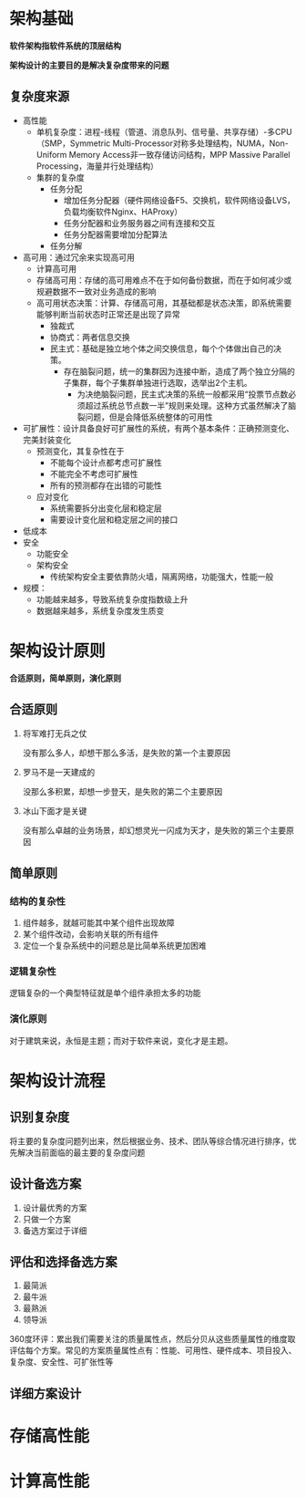 # 架构基础

**软件架构指软件系统的顶层结构**

**架构设计的主要目的是解决复杂度带来的问题**

## 复杂度来源

- 高性能
  - 单机复杂度：进程-线程（管道、消息队列、信号量、共享存储）-多CPU（SMP，Symmetric Multi-Processor对称多处理结构，NUMA，Non-Uniform Memory Access非一致存储访问结构，MPP Massive Parallel Processing，海量并行处理结构）
  - 集群的复杂度
    - 任务分配
      - 增加任务分配器（硬件网络设备F5、交换机，软件网络设备LVS，负载均衡软件Nginx、HAProxy）
      - 任务分配器和业务服务器之间有连接和交互
      - 任务分配器需要增加分配算法
    - 任务分解
- 高可用：通过冗余来实现高可用
  - 计算高可用
  - 存储高可用：存储的高可用难点不在于如何备份数据，而在于如何减少或规避数据不一致对业务造成的影响
  - 高可用状态决策：计算、存储高可用，其基础都是状态决策，即系统需要能够判断当前状态时正常还是出现了异常
    - 独裁式
    - 协商式：两者信息交换
    - 民主式：基础是独立地个体之间交换信息，每个个体做出自己的决策。
      - 存在脑裂问题，统一的集群因为连接中断，造成了两个独立分隔的子集群，每个子集群单独进行选取，选举出2个主机。
        - 为决绝脑裂问题，民主式决策的系统一般都采用“投票节点数必须超过系统总节点数一半”规则来处理。这种方式虽然解决了脑裂问题，但是会降低系统整体的可用性
- 可扩展性：设计具备良好可扩展性的系统，有两个基本条件：正确预测变化、完美封装变化
  - 预测变化，其复杂性在于
    - 不能每个设计点都考虑可扩展性
    - 不能完全不考虑可扩展性
    - 所有的预测都存在出错的可能性
  - 应对变化
    - 系统需要拆分出变化层和稳定层
    - 需要设计变化层和稳定层之间的接口
- 低成本
- 安全
  - 功能安全
  - 架构安全
    - 传统架构安全主要依靠防火墙，隔离网络，功能强大，性能一般
- 规模：
  - 功能越来越多，导致系统复杂度指数级上升
  - 数据越来越多，系统复杂度发生质变

# 架构设计原则

**合适原则，简单原则，演化原则**

## 合适原则

1. 将军难打无兵之仗

   没有那么多人，却想干那么多活，是失败的第一个主要原因

2. 罗马不是一天建成的

   没那么多积累，却想一步登天，是失败的第二个主要原因

3. 冰山下面才是关键

   没有那么卓越的业务场景，却幻想灵光一闪成为天才，是失败的第三个主要原因

## 简单原则

###  结构的复杂性

1. 组件越多，就越可能其中某个组件出现故障
2. 某个组件改动，会影响关联的所有组件
3. 定位一个复杂系统中的问题总是比简单系统更加困难

### 逻辑复杂性

逻辑复杂的一个典型特征就是单个组件承担太多的功能

### 演化原则

对于建筑来说，永恒是主题；而对于软件来说，变化才是主题。

# 架构设计流程

## 识别复杂度

将主要的复杂度问题列出来，然后根据业务、技术、团队等综合情况进行排序，优先解决当前面临的最主要的复杂度问题

## 设计备选方案

1. 设计最优秀的方案
2. 只做一个方案
3. 备选方案过于详细

## 评估和选择备选方案

1. 最简派
2. 最牛派
3. 最熟派
4. 领导派

360度环评：累出我们需要关注的质量属性点，然后分贝从这些质量属性的维度取评估每个方案。常见的方案质量属性点有：性能、可用性、硬件成本、项目投入、复杂度、安全性、可扩张性等

## 详细方案设计

# 存储高性能



# 计算高性能

